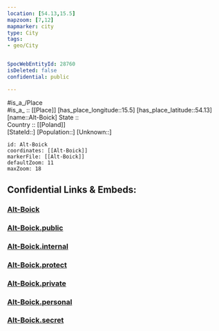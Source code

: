 ```yaml
---
location: [54.13,15.5] 
mapzoom: [7,12] 
mapmarker: city 
type: City
tags:
- geo/City


SpocWebEntityId: 28760
isDeleted: false
confidential: public

---
```

#is_a_/Place  
#is_a_ :: [[Place]] 
[has_place_longitude::15.5] 
[has_place_latitude::54.13] 
[name::Alt-Boick] 
State ::  
Country :: [[Poland]]  
[StateId::] 
[Population::] 
[Unknown::] 


```leaflet
id: Alt-Boick
coordinates: [[Alt-Boick]] 
markerFile: [[Alt-Boick]] 
defaultZoom: 11 
maxZoom: 18
```


## Confidential Links & Embeds: 

### [Alt-Boick](/_Standards/Earth/Continent/Europe/Europe~East/Poland/Provinces~Poland/West_Pomeranian/City/Alt-Boick.md) 

### [Alt-Boick.public](/_public/Earth/Continent/Europe/Europe~East/Poland/Provinces~Poland/West_Pomeranian/City/Alt-Boick.public.md) 

### [Alt-Boick.internal](/_internal/Earth/Continent/Europe/Europe~East/Poland/Provinces~Poland/West_Pomeranian/City/Alt-Boick.internal.md) 

### [Alt-Boick.protect](/_protect/Earth/Continent/Europe/Europe~East/Poland/Provinces~Poland/West_Pomeranian/City/Alt-Boick.protect.md) 

### [Alt-Boick.private](/_private/Earth/Continent/Europe/Europe~East/Poland/Provinces~Poland/West_Pomeranian/City/Alt-Boick.private.md) 

### [Alt-Boick.personal](/_personal/Earth/Continent/Europe/Europe~East/Poland/Provinces~Poland/West_Pomeranian/City/Alt-Boick.personal.md) 

### [Alt-Boick.secret](/_secret/Earth/Continent/Europe/Europe~East/Poland/Provinces~Poland/West_Pomeranian/City/Alt-Boick.secret.md)

